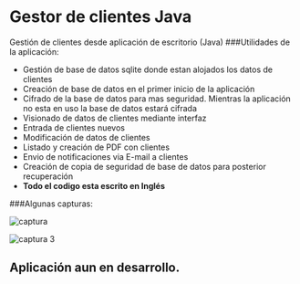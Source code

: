 # Gestor de clientes Java
Gestión de clientes desde aplicación de escritorio (Java) 
###Utilidades de la aplicación:
* Gestión de base de datos sqlite donde estan alojados los datos de clientes
* Creación de base de datos en el primer inicio de la aplicación
* Cifrado de la base de datos para mas seguridad. Mientras la aplicación no esta en uso la base de datos estará cifrada
* Visionado de datos de clientes mediante interfaz
* Entrada de clientes nuevos
* Modificación de datos de clientes
* Listado y creación de PDF con clientes
* Envio de notificaciones via E-mail a clientes
* Creación de copia de seguridad de base de datos para posterior recuperación
* __Todo el codigo esta escrito en Inglés__

###Algunas capturas:

![captura](https://cloud.githubusercontent.com/assets/8844134/17967501/d38f9880-6ac7-11e6-8592-1988c0f7deb8.JPG)

![captura 3](https://cloud.githubusercontent.com/assets/8844134/17967508/e83bf51c-6ac7-11e6-991f-891ef632dd08.JPG)


## Aplicación aun en desarrollo.

